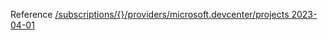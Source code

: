 Reference [/subscriptions/{}/providers/microsoft.devcenter/projects 2023-04-01](/Resources/mgmt-plane/L3N1YnNjcmlwdGlvbnMve30vcHJvdmlkZXJzL21pY3Jvc29mdC5kZXZjZW50ZXIvcHJvamVjdHM=/2023-04-01.xml)

